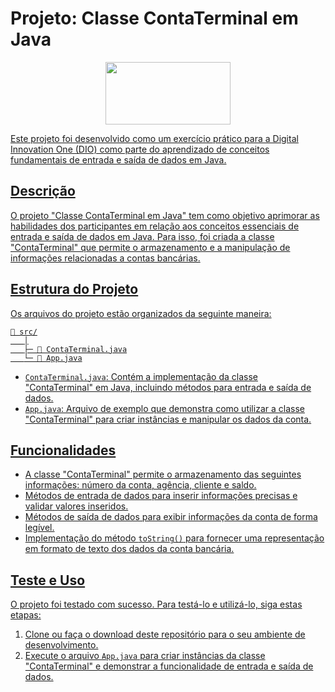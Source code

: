# Projeto: Classe ContaTerminal em Java

<p align="center">
<a href="https://web.dio.me/home">
<img  width="200"  height="100"  src="https://hermes.digitalinnovation.one/assets/diome/logo.svg">
</p>

Este projeto foi desenvolvido como um exercício prático para a Digital Innovation One (DIO) como parte do aprendizado de conceitos fundamentais de entrada e saída de dados em Java.

## Descrição

O projeto "Classe ContaTerminal em Java" tem como objetivo aprimorar as habilidades dos participantes em relação aos conceitos essenciais de entrada e saída de dados em Java. Para isso, foi criada a classe "ContaTerminal" que permite o armazenamento e a manipulação de informações relacionadas a contas bancárias.

## Estrutura do Projeto

Os arquivos do projeto estão organizados da seguinte maneira:

```
📁 src/
   │
   ├─ 📄 ContaTerminal.java
   └─ 📄 App.java
```


- `ContaTerminal.java`: Contém a implementação da classe "ContaTerminal" em Java, incluindo métodos para entrada e saída de dados.
- `App.java`: Arquivo de exemplo que demonstra como utilizar a classe "ContaTerminal" para criar instâncias e manipular os dados da conta.

## Funcionalidades

- A classe "ContaTerminal" permite o armazenamento das seguintes informações: número da conta, agência, cliente e saldo.
- Métodos de entrada de dados para inserir informações precisas e validar valores inseridos.
- Métodos de saída de dados para exibir informações da conta de forma legível.
- Implementação do método `toString()` para fornecer uma representação em formato de texto dos dados da conta bancária.

## Teste e Uso

O projeto foi testado com sucesso. Para testá-lo e utilizá-lo, siga estas etapas:

1. Clone ou faça o download deste repositório para o seu ambiente de desenvolvimento.
2. Execute o arquivo `App.java` para criar instâncias da classe "ContaTerminal" e demonstrar a funcionalidade de entrada e saída de dados.


